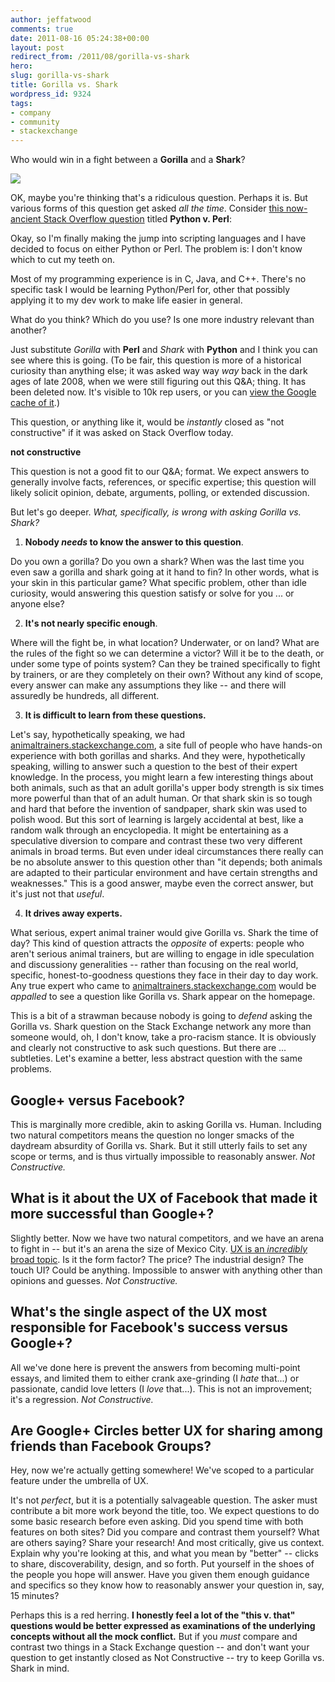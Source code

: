 ```yaml
---
author: jeffatwood
comments: true
date: 2011-08-16 05:24:38+00:00
layout: post
redirect_from: /2011/08/gorilla-vs-shark
hero: 
slug: gorilla-vs-shark
title: Gorilla vs. Shark
wordpress_id: 9324
tags:
- company
- community
- stackexchange
---
```


Who would win in a fight between a **Gorilla** and a **Shark**?

[![](http://blog.stackoverflow.com/wp-content/uploads/gorilla-vs-shark.png)](http://www.topatoco.com/merchant.mvc?Screen=PROD&Store_Code=TO&Product_Code=RB-HIGHFIVE&Category_Code=RB)

OK, maybe you're thinking that's a ridiculous question. Perhaps it is. But various forms of this question get asked _all the time_. Consider [this now-ancient Stack Overflow question](http://webcache.googleusercontent.com/search?q=cache:q-X6oyt_KVsJ:stackoverflow.com/questions/150043/python-v-perl+%22Okay,+so+I'm+finally+making+the+jump+into+scripting+languages+and+I+have+decided+to+focus+on+either+Python+or+Perl.%22&cd=1&hl=en&ct=clnk&gl=us&source=www.google.com) titled **Python v. Perl**:



>
Okay, so I'm finally making the jump into scripting languages and I have decided to focus on either Python or Perl. The problem is: I don't know which to cut my teeth on.

>
Most of my programming experience is in C, Java, and C++. There's no specific task I would be learning Python/Perl for, other that possibly applying it to my dev work to make life easier in general.

>
What do you think? Which do you use? Is one more industry relevant than another?




Just substitute _Gorilla_ with **Perl** and _Shark_ with **Python** and I think you can see where this is going. (To be fair, this question is more of a historical curiosity than anything else; it was asked way way _way_ back in the dark ages of late 2008, when we were still figuring out this Q&A; thing. It has been deleted now. It's visible to 10k rep users, or you can [view the Google cache of it](http://webcache.googleusercontent.com/search?q=cache:q-X6oyt_KVsJ:stackoverflow.com/questions/150043/python-v-perl+%22Okay,+so+I'm+finally+making+the+jump+into+scripting+languages+and+I+have+decided+to+focus+on+either+Python+or+Perl.%22&cd=1&hl=en&ct=clnk&gl=us&source=www.google.com).)

This question, or anything like it, would be _instantly_ closed as "not constructive" if it was asked on Stack Overflow today.



>
**not constructive**

>
This question is not a good fit to our Q&A; format. We expect answers to generally involve facts, references, or specific expertise; this question will likely solicit opinion, debate, arguments, polling, or extended discussion.




But let's go deeper. _What, specifically, is wrong with asking Gorilla vs. Shark?_





  1. **Nobody _needs_ to know the answer to this question**. 

Do you own a gorilla? Do you own a shark? When was the last time you even saw a gorilla and shark going at it hand to fin? In other words, what is your skin in this particular game? What specific problem, other than idle curiosity, would answering this question satisfy or solve for you ... or anyone else?


  2. **It's not nearly specific enough**.

Where will the fight be, in what location? Underwater, or on land? What are the rules of the fight so we can determine a victor? Will it be to the death, or under some type of points system? Can they be trained specifically to fight by trainers, or are they completely on their own? Without any kind of scope, every answer can make any assumptions they like -- and there will assuredly be hundreds, all different.


  3. **It is difficult to learn from these questions.**

Let's say, hypothetically speaking, we had [animaltrainers.stackexchange.com](http://sadtrombone.com/), a site full of people who have hands-on experience with both gorillas and sharks. And they were, hypothetically speaking, willing to answer such a question to the best of their expert knowledge. In the process, you might learn a few interesting things about both animals, such as that an adult gorilla's upper body strength is six times more powerful than that of an adult human. Or that shark skin is so tough and hard that before the invention of sandpaper, shark skin was used to polish wood. But this sort of learning is largely accidental at best, like a random walk through an encyclopedia. It might be entertaining as a speculative diversion to compare and contrast these two very different animals in broad terms. But even under ideal circumstances there really can be no absolute answer to this question other than "it depends; both animals are adapted to their particular environment and have certain strengths and weaknesses." This is a good answer, maybe even the correct answer, but it's just not that _useful_.


  4. **It drives away experts.**

What serious, expert animal trainer would give Gorilla vs. Shark the time of day? This kind of question attracts the _opposite_ of experts: people who aren't serious animal trainers, but are willing to engage in idle speculation and discussiony generalities -- rather than focusing on the real world, specific, honest-to-goodness questions they face in their day to day work. Any true expert who came to [animaltrainers.stackexchange.com](http://sadtrombone.com/) would be _appalled_ to see a question like Gorilla vs. Shark appear on the homepage.



This is a bit of a strawman because nobody is going to _defend_ asking the Gorilla vs. Shark question on the Stack Exchange network any more than someone would, oh, I don't know, take a pro-racism stance. It is obviously and clearly not constructive to ask such questions. But there are ... subtleties. Let's examine a better, less abstract question with the same problems.



## Google+ versus Facebook?



This is marginally more credible, akin to asking Gorilla vs. Human. Including two natural competitors means the question no longer smacks of the daydream absurdity of Gorilla vs. Shark. But it still utterly fails to set any scope or terms, and is thus virtually impossible to reasonably answer. _Not Constructive._



## What is it about the UX of Facebook that made it more successful than Google+?



Slightly better. Now we have two natural competitors, and we have an arena to fight in -- but it's an arena the size of Mexico City. [UX is an _incredibly_ broad topic](http://ux.stackexchange.com). Is it the form factor? The price? The industrial design? The touch UI? Could be anything. Impossible to answer with anything other than opinions and guesses. _Not Constructive._



## What's the single aspect of the UX most responsible for Facebook's success versus Google+?



All we've done here is prevent the answers from becoming multi-point essays, and limited them to either crank axe-grinding (I _hate_ that...) or passionate, candid love letters (I _love_ that...). This is not an improvement; it's a regression. _Not Constructive._



## Are Google+ Circles better UX for sharing among friends than Facebook Groups?



Hey, now we're actually getting somewhere! We've scoped to a particular feature under the umbrella of UX.

It's not _perfect_, but it is a potentially salvageable question. The asker must contribute a bit more work beyond the title, too. We expect questions to do some basic research before even asking. Did you spend time with both features on both sites? Did you compare and contrast them yourself? What are others saying? Share your research! And most critically, give us context. Explain why you're looking at this, and what you mean by "better" -- clicks to share, discoverability, design, and so forth. Put yourself in the shoes of the people you hope will answer. Have you given them enough guidance and specifics so they know how to reasonably answer your question in, say, 15 minutes?

Perhaps this is a red herring. **I honestly feel a lot of the "this v. that" questions would be better expressed as examinations of the underlying concepts without all the mock conflict.** But if you _must_ compare and contrast two things in a Stack Exchange question -- and don't want your question to get instantly closed as Not Constructive -- try to keep Gorilla vs. Shark in mind.
